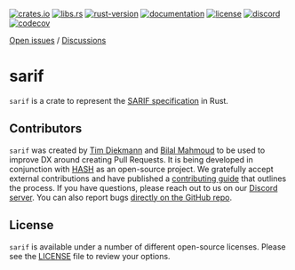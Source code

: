 [crates.io]: https://crates.io/crates/sarif
[libs.rs]: https://lib.rs/crates/sarif
[rust-version]: https://www.rust-lang.org
[documentation]: https://docs.rs/sarif
[license]: https://github.com/hashintel/hash/blob/main/libs/sarif/LICENSE.md
[discord]: https://hash.ai/discord?utm_medium=organic&utm_source=github_readme_hash-repo_libs-sarif-readme
[codecov]: https://app.codecov.io/gh/hashintel/hash/tree/main/libs/sarif/src

[![crates.io](https://img.shields.io/crates/v/sarif)][crates.io]
[![libs.rs](https://img.shields.io/badge/libs.rs-sarif-orange)][libs.rs]
[![rust-version](https://img.shields.io/static/v1?label=Rust&message=nightly-2023-03-13&color=blue)][rust-version]
[![documentation](https://img.shields.io/docsrs/sarif)][documentation]
[![license](https://img.shields.io/crates/l/sarif)][license]
[![discord](https://img.shields.io/discord/840573247803097118)][discord]
[![codecov](https://codecov.io/gh/hashintel/hash/branch/main/graph/badge.svg?flag=sarif)][codecov]

[Open issues](https://github.com/hashintel/hash/issues?q=is%3Aissue+is%3Aopen+label%3AA-sarif) / [Discussions](https://github.com/hashintel/hash/discussions?discussions_q=label%3AA-sarif)

# sarif

`sarif` is a crate to represent the [SARIF specification](https://sarifweb.azurewebsites.net) in Rust.

## Contributors

`sarif` was created by [Tim Diekmann](https://github.com/TimDiekmann) and [Bilal Mahmoud](https://github.com/indietyp) to be used to improve DX around creating Pull Requests. It is being developed in conjunction with [HASH](https://hash.dev/) as an open-source project. We gratefully accept external contributions and have published a [contributing guide](https://github.com/hashintel/hash/blob/main/CONTRIBUTING.md) that outlines the process. If you have questions, please reach out to us on our [Discord server][discord]. You can also report bugs [directly on the GitHub repo](https://github.com/hashintel/hash/issues/new?assignees=TimDiekmann%2Cindietyp&labels=A-sarif%2CC-bug&template=bug-report-sarif.yml).

## License

`sarif` is available under a number of different open-source licenses. Please see the [LICENSE] file to review your options.
